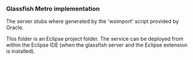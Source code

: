 ### Glassfish Metro implementation

The server stubs where generated by the 'wsimport' script provided by Oracle.  

This folder is an Eclipse project folder. The service can be deployed from within the Eclipse IDE (when the glassfish server and the Eclipse extension is installed).
